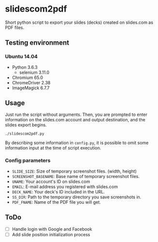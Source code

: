 # slidescom2pdf
Short python script to export your slides (decks) created on slides.com as PDF files.

## Testing environment
### Ubuntu 14.04
* Python 3.6.3
	- selenium 3.11.0
* Chromium 65.0
* ChromeDriver 2.38
* ImageMagick 6.7.7

## Usage
Just run the script without arguments.
Then, you are prompted to enter information on the slides.com account and output destination, and the slides export begins.
```
./slidescom2pdf.py
```

By describing some information in `config.py`, it is possible to omit some information input at the time of script execution.

### Config parameters
* `SLIDE_SIZE`: Size of temporary screenshot files. (width, height)
* `SCREENSHOT_BASENAME`: Base name of temporary screenshot files.
* `UNAME`: Your account's ID on slides.com
* `EMAIL`: E-mail address you registered with slides.com
* `DECK_NAME`: Your deck's ID included in the URL.
* `SS_DIR`: Path to the temporary directory you save screenshots in.
* `PDF_FNAME`: Name of the PDF file you will get.

## ToDo
* [ ] Handle login with Google and Facebook
* [ ] Add slide position initialization process
